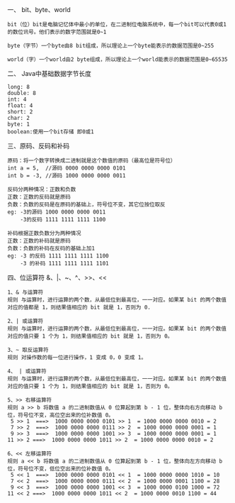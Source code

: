 一、 bit、byte、world

    bit（位）bit是电脑记忆体中最小的单位，在二进制位电脑系统中，每一个bit可以代表0或1的数位讯号。他们表示的数字范围就是0~1

    byte（字节）一个byte由8 bit组成，所以理论上一个byte能表示的数据范围是0~255

    world（字）一个world由2 byte组成，所以理论上一个world能表示的数据范围是0~65535

二、 Java中基础数据字节长度

    long: 8
    double: 8
    int: 4
    float: 4
    short: 2
    char: 2
    byte: 1
    boolean:使用一个bit存储 即0或1

三、原码、反码和补码

    原码：将一个数字转换成二进制就是这个数值的原码（最高位是符号位）
    int a = 5,  //源码 0000 0000 0000 0101
    int b = -3, //源码 1000 0000 0000 0011

    反码分两种情况：正数和负数
    正数：正数的反码就是原码
    负数：负数的反码是在原码的基础上，符号位不变，其它位按位取反
    eg: -3的源码 1000 0000 0000 0011
        -3的反码 1111 1111 1111 1100

    补码根据正数负数分为两种情况
    正数：正数的补码就是原码
    负数：负数的补码在反码的基础上加1
    eg: -3 的反码 1111 1111 1111 1100
        -3 的补码 1111 1111 1111 1101

四、位运算符 &、|、~、^、>>、<<

    1、& 与运算符
    规则 与运算时，进行运算的两个数，从最低位到最高位，一一对应。如果某 bit 的两个数值对应的值都是 1，则结果值相应的 bit 就是 1，否则为 0.

    2、| 或运算符
    规则 与运算时，进行运算的两个数，从最低位到最高位，一一对应。如果某 bit 的两个数值对应的值只要 1 个为 1，则结果值相应的 bit 就是 1，否则为 0。

    3、~ 取反运算符 
    规则 对操作数的每一位进行操作，1 变成 0，0 变成 1。

    4、 | 或运算符
    规则 与运算时，进行运算的两个数，从最低位到最高位，一一对应。如果某 bit 的两个数值对应的值只要 1 个为 1，则结果值相应的 bit 就是 1，否则为 0。

    5、>> 右移运算符
    规则 a >> b 将数值 a 的二进制数值从 0 位算起到第 b - 1 位，整体向右方向移动 b 位，符号位不变，高位空出来的位补数值 0。
     5 >> 1  ===>  1000 0000 0000 0101 >> 1  = 1000 0000 0000 0010 = 2
     7 >> 2  ===>  1000 0000 0000 0111 >> 2  = 1000 0000 0000 0001 = 1
     9 >> 3  ===>  1000 0000 0000 1001 >> 3  = 1000 0000 0000 0001 = 1
    11 >> 2 ===>  1000 0000 0000 1011 >> 2  = 1000 0000 0000 0010 = 2

    6、<< 左移运算符
    规则 a << b 将数值 a 的二进制数值从 0 位算起到第 b - 1 位，整体向左方向移动 b 位，符号位不变，低位空出来的位补数值 0。
     5 << 1  ===>  1000 0000 0000 0101 << 1  = 1000 0000 0000 1010 = 10
     7 << 2  ===>  1000 0000 0000 0111 << 2  = 1000 0000 0001 1100 = 28
     9 << 3  ===>  1000 0000 0000 1001 << 3  = 1000 0000 0100 1000 = 72
    11 << 2 ===>  1000 0000 0000 1011 << 2  = 1000 0000 0010 1100 = 44